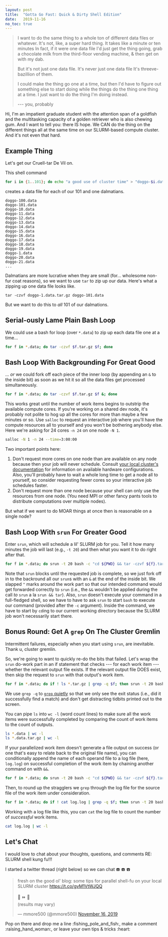 ```yaml
---
layout: post
title:  "Gotta Go Fast: Quick & Dirty Shell Edition"
date:   2019-11-16
no_toc: true
---
```


> I want to do the same thing to a whole ton of different data files or whatever.
> It's not, like, a super hard thing.
> It takes like a minute or ten minutes
> In fact, if it were one data file I'd just get the thing going, grab a chocolate milk from the third-floor vending machine, & then get on with my dab.
>
> But it's not just one data file.
> It's never just one data file
> It's threeve-bazillion of them.
>
> I could make the thing go one at a time, but then I'd have to figure out something else to start doing while the things do the thing one thing at a time.
> I just want to do the thing I'm doing instead.
>
> --- you, probably

Hi, I'm an impatient graduate student with the attention span of a goldfish and the multitasking capacity of a golden retriever who is also chewing gum.
And I want to tell you: there IS hope.
We CAN do the thing on the different things all at the same time on our SLURM-based compute cluster.
And it's not even that hard.

## Example Thing

Let's get our Cruell-tar De Vil on.

This shell command

```bash
for i in {1..101}; do echo "a good use of cluster time" > "doggo-$i.data"; done
```

creates a data file for each of our 101 and one dalmatians.

```
doggo-100.data
doggo-101.data
doggo-10.data
doggo-11.data
doggo-12.data
doggo-13.data
doggo-14.data
doggo-15.data
doggo-16.data
doggo-17.data
doggo-18.data
doggo-19.data
doggo-1.data
doggo-20.data
doggo-21.data
...
```

Dalmatians are more lucrative when they are small (for... wholesome non-fur coat reasons), so we want to use `tar` to zip up our data.
Here's what a zipping up one data file looks like.

```
tar -czvf doggo-1.data.tar.gz doggo-101.data
```

But we want to do this to *all* 101 of our dalmations.

## Serial-ously Lame Plain Bash Loop

We could use a bash for loop (over `*.data`) to zip up each data file one at a time...

```bash
for f in *.data; do tar -czvf $f.tar.gz $f; done
```

## Bash Loop With Backgrounding For Great Good

... *or* we could fork off each piece of the inner loop (by appending an `&` to the inside bit) as soon as we hit it so all the data files get processed simultaneously.

```bash
for f in *.data; do tar -czvf $f.tar.gz $f &; done
```

This works great until the number of work items begins to outstrip the available compute cores.
If you're working on a shared dev node, it's probably not polite to hog up all the cores for more than maybe a few minutes or so.
Use `salloc` to request an interactive job where you'll have the compute resources all to yourself and you won't be bothering anybody else.
Here we're asking for 24 cores `-n 24` on one node `-N 1`.

```bash
salloc -N 1 -n 24 --time=3:00:00
```

Two important points here:
1. Don't request more cores on one node than are available on any node because then your job will never schedule.
Consult [your local cluster's documentation](https://wiki.hpcc.msu.edu/pages/viewpage.action?pageId=20120131) for information on available hardware configurations.
Also, you'll probably have to wait a whole long time to get a node all to yourself, so consider requesting fewer cores so your interactive job schedules faster.
2. Don't request more than one node because your shell can only use the resources from one node.
(You need MPI or other fancy pants tools to distribute computations over multiple nodes).

But what if we want to do MOAR things at once then is reasonable on a single node?

## Bash Loop With `srun` For Greater Good

Enter `srun`, which will schedule a lil' SLURM job for you.
Tell it how many minutes the job will last (e.g., `-t 20`) and then what you want it to do right after that.

```bash
for f in *.data; do srun -t 20 bash -c "cd ${PWD} && tar -czvf ${f}.tar.gz ${f}" &; done
```

Note that `srun` blocks until the requested job is complete, so we just fork off in to the backround all our `srun`s with an `&` at the end of the inside bit.
We slapped `"` marks around the work part so that our intended command would get forwarded correctly to `srun` (i.e., the `&&` wouldn't be applied during the call *to* `srun` a la `srun && tar`).
Also, `srun` doesn't execute your command in a full-fledged shell, so we have to have to ask `srun` to start `bash` to execute our command (provided after the `-c` argument).
Inside the command, we have to start by `cd`ing to our current working directory because the SLURM job won't necessarily start there.

## Bonus Round: Get A `grep` On The Cluster Gremlin

Intermittent failures, especially when you start using `srun`, are inevitable.
Thank u, cluster gremlin.

So, we're going to want to quickly re-do the bits that failed.
Let's wrap the `srun` do-work part in an if statement that checks --- for each work item --- whether the relevant output file exists.
If the relevant output file DOES exist, then skip the request to `srun` with that output's work item.

```bash
for f in *.data; do if ! ls *.tar.gz | grep -q $f; then srun -t 20 bash -c "cd ${PWD} && tar -czvf ${f}.tar.gz ${f}" &; fi; done
```

We use `grep -q` to [`grep` quietly](https://www.tiktok.com/@mandymathews8/video/6754593887798529286) so that we only see the exit status (i.e., did it successfully find a match) and don't get distracting tidbits printed out to the screen.

You can pipe `ls` into `wc -l` (word count lines) to make sure all the work items were successfully completed by comparing the count of work items to the count of outputs.

```bash
ls *.data | wc -l
ls *.data.tar.gz | wc -l
```

If your parallelized work item doesn't generate a file output on success (or one that's easy to relate back to the original file name), you can conditionally append the name of each operand file to a log file (here, `log.log`) on successful completion of the work item by chaining another command on with `&&`.

```bash
for f in *.data; do srun -t 20 bash -c "cd ${PWD} && tar -czvf ${f}.tar.gz ${f} && echo ${f} >> log.log" &; done
```

Then, to round up the stragglers we `grep` through the log file for the source file of the work item under consideration.

```bash
for f in *.data; do if ! cat log.log | grep -q $f; then srun -t 20 bash -c "cd ${PWD} && tar -czvf ${f}.tar.gz ${f} && echo ${f} >> log.log" &; fi; done
```

Working with a log file like this, you can `cat` the log file to count the number of *successful* work items.

```bash
cat log.log | wc -l
```

## Let's Chat

I would love to chat about your thoughts, questions, and comments RE: SLURM shell kung fu!!!

I started a twitter thread (right below) so we can chat :phone: :phone: :phone:

<blockquote class="twitter-tweet"><p lang="en" dir="ltr">fresh on the good ol&#39; blog: some tips for parallel shell-fu on your local SLURM cluster <a href="https://t.co/gvM1VtWJQQ">https://t.co/gvM1VtWJQQ</a><br><br>🤬 ⏩ 🥰<br>(results may vary)</p>&mdash; mmore500 (@mmore500) <a href="https://twitter.com/mmore500/status/1195607006423371777?ref_src=twsrc%5Etfw">November 16, 2019</a></blockquote> <script async src="https://platform.twitter.com/widgets.js" charset="utf-8"></script>
Pop on there and drop me a line :fishing_pole_and_fish:, make a comment :raising_hand_woman:, or leave your own tips & tricks :heart:
